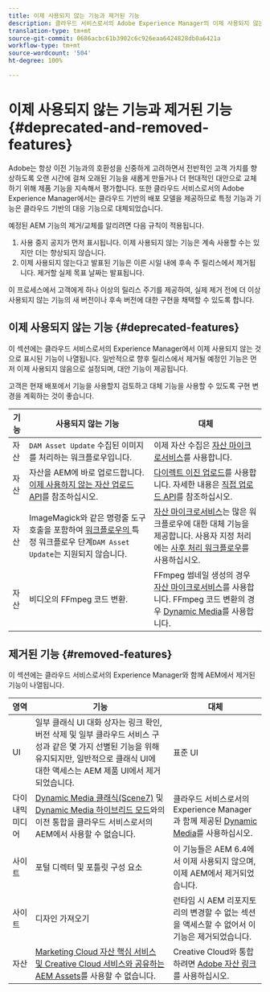 ```yaml
---
title: 이제 사용되지 않는 기능과 제거된 기능
description: 클라우드 서비스로서의 Adobe Experience Manager의 이제 사용되지 않는 기능과 제거된 기능에 관한 릴리스 노트입니다.
translation-type: tm+mt
source-git-commit: 0686acbc61b3902c6c926eaa6424828db0a6421a
workflow-type: tm+mt
source-wordcount: '504'
ht-degree: 100%

---
```



# 이제 사용되지 않는 기능과 제거된 기능 {#deprecated-and-removed-features}

Adobe는 항상 이전 기능과의 호환성을 신중하게 고려하면서 전반적인 고객 가치를 향상하도록 오랜 시간에 걸쳐 오래된 기능을 새롭게 만들거나 더 현대적인 대안으로 교체하기 위해 제품 기능을 지속해서 평가합니다. 또한 클라우드 서비스로서의 Adobe Experience Manager에서는 클라우드 기반의 배포 모델을 제공하므로 특정 기능과 기능은 클라우드 기반의 대응 기능으로 대체되었습니다.

예정된 AEM 기능의 제거/교체를 알리려면 다음 규칙이 적용됩니다.

1. 사용 중지 공지가 먼저 표시됩니다. 이제 사용되지 않는 기능은 계속 사용할 수는 있지만 더는 향상되지 않습니다.
1. 이제 사용되지 않는다고 발표된 기능은 이른 시일 내에 후속 주 릴리스에서 제거됩니다. 제거할 실제 목표 날짜는 발표됩니다.

이 프로세스에서 고객에게 하나 이상의 릴리스 주기를 제공하여, 실제 제거 전에 더 이상 사용되지 않는 기능의 새 버전이나 후속 버전에 대한 구현을 채택할 수 있도록 합니다.

## 이제 사용되지 않는 기능 {#deprecated-features}

이 섹션에는 클라우드 서비스로서의 Experience Manager에서 이제 사용되지 않는 것으로 표시된 기능이 나열됩니다. 일반적으로 향후 릴리스에서 제거될 예정인 기능은 먼저 이제 사용되지 않음으로 설정되며, 대안 기능이 제공됩니다.

고객은 현재 배포에서 기능을 사용할지 검토하고 대체 기능을 사용할 수 있도록 구현 변경을 계획하는 것이 좋습니다.

| 기능 | 사용되지 않는 기능 | 대체 |
| ------------ | ------------------ | ----------- |
| 자산 | `DAM Asset Update` 수집된 이미지를 처리하는 워크플로우입니다. | 이제 자산 수집은 [자산 마이크로서비스](/help/assets/asset-microservices-overview.md)를 사용합니다. |
| 자산 | 자산을 AEM에 바로 업로드합니다. [이제 사용하지 않는 자산 업로드 API](/help/assets/developer-reference-material-apis.md#deprecated-asset-upload-api)를 참조하십시오. | [다이렉트 이진 업로드](/help/assets/add-assets.md)를 사용합니다. 자세한 내용은 [직접 업로드 API](/help/assets/developer-reference-material-apis.md#overview-binary-upload)를 참조하십시오. |
| 자산 | ImageMagick와 같은 명령줄 도구 호출을 포함하여 [ 워크플로우의 ](/help/assets/developer-reference-material-apis.md#post-processing-workflows-steps)특정 워크플로우 단계`DAM Asset Update`는 지원되지 않습니다. | [자산 마이크로서비스](/help/assets/asset-microservices-overview.md)는 많은 워크플로우에 대한 대체 기능을 제공합니다. 사용자 지정 처리에는 [사후 처리 워크플로우](/help/assets/asset-microservices-configure-and-use.md#post-processing-workflows)를 사용하십시오. |
| 자산 | 비디오의 FFmpeg 코드 변환. | FFmpeg 썸네일 생성의 경우 [자산 마이크로서비스](/help/assets/asset-microservices-overview.md)를 사용합니다. FFmpeg 코드 변환의 경우 [Dynamic Media](/help/assets/manage-video-assets.md)를 사용합니다. |

## 제거된 기능 {#removed-features}

이 섹션에는 클라우드 서비스로서의 Experience Manager와 함께 AEM에서 제거된 기능이 나열됩니다.

| 영역 | 기능 | 대체 |
| ------------ | ------------------ | ----------- |
| UI | 일부 클래식 UI 대화 상자는 링크 확인, 버전 삭제 및 일부 클라우드 서비스 구성과 같은 몇 가지 선별된 기능을 위해 유지되지만, 일반적으로 클래식 UI에 대한 액세스는 AEM 제품 UI에서 제거되었습니다. | 표준 UI |
| 다이내믹 미디어 | [Dynamic Media 클래식(Scene7)](https://helpx.adobe.com/kr/experience-manager/6-5/sites/administering/using/scene7.html) 및 [Dynamic Media 하이브리드 모드](https://helpx.adobe.com/kr/experience-manager/6-5/assets/using/config-dynamic.html)와의 이전 통합을 클라우드 서비스로서의 AEM에서 사용할 수 없습니다. | 클라우드 서비스로서의 Experience Manager과 함께 제공된 [Dynamic Media](/help/assets/dynamic-media/dynamic-media.md)를 사용하십시오. |
| 사이트 | 포털 디렉터 및 포틀릿 구성 요소 | 이 기능들은 AEM 6.4에서 이제 사용되지 않으며, 이제 AEM에서 제거되었습니다. |
| 사이트 | 디자인 가져오기 | 런타임 시 AEM 리포지토리의 변경할 수 없는 섹션을 액세스할 수 없어서 이 기능은 제거되었습니다. |
| 자산 | [Marketing Cloud 자산 핵심 서비스 및 Creative Cloud 서비스와 공유하는 AEM Assets](https://docs.adobe.com/content/help/en/experience-manager-65/administering/integration/configure-assets-cc-integration.html)를 사용할 수 없습니다. | Creative Cloud와 통합하려면 [Adobe 자산 링크](https://helpx.adobe.com/kr/enterprise/using/adobe-asset-link.html)를 사용하십시오. |
